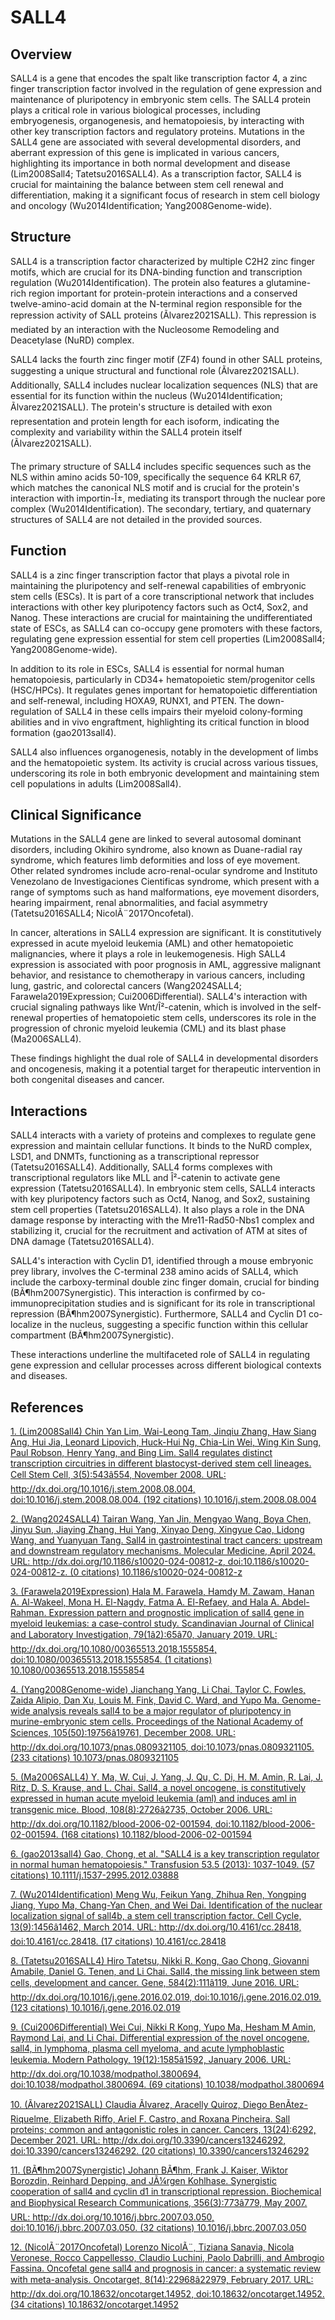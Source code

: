 # SALL4

## Overview
SALL4 is a gene that encodes the spalt like transcription factor 4, a zinc finger transcription factor involved in the regulation of gene expression and maintenance of pluripotency in embryonic stem cells. The SALL4 protein plays a critical role in various biological processes, including embryogenesis, organogenesis, and hematopoiesis, by interacting with other key transcription factors and regulatory proteins. Mutations in the SALL4 gene are associated with several developmental disorders, and aberrant expression of this gene is implicated in various cancers, highlighting its importance in both normal development and disease (Lim2008Sall4; Tatetsu2016SALL4). As a transcription factor, SALL4 is crucial for maintaining the balance between stem cell renewal and differentiation, making it a significant focus of research in stem cell biology and oncology (Wu2014Identification; Yang2008Genome-wide).

## Structure
SALL4 is a transcription factor characterized by multiple C2H2 zinc finger motifs, which are crucial for its DNA-binding function and transcription regulation (Wu2014Identification). The protein also features a glutamine-rich region important for protein-protein interactions and a conserved twelve-amino-acid domain at the N-terminal region responsible for the repression activity of SALL proteins (Ãlvarez2021SALL). This repression is mediated by an interaction with the Nucleosome Remodeling and Deacetylase (NuRD) complex. 

SALL4 lacks the fourth zinc finger motif (ZF4) found in other SALL proteins, suggesting a unique structural and functional role (Ãlvarez2021SALL). Additionally, SALL4 includes nuclear localization sequences (NLS) that are essential for its function within the nucleus (Wu2014Identification; Ãlvarez2021SALL). The protein's structure is detailed with exon representation and protein length for each isoform, indicating the complexity and variability within the SALL4 protein itself (Ãlvarez2021SALL).

The primary structure of SALL4 includes specific sequences such as the NLS within amino acids 50-109, specifically the sequence 64 KRLR 67, which matches the canonical NLS motif and is crucial for the protein's interaction with importin-Î±, mediating its transport through the nuclear pore complex (Wu2014Identification). The secondary, tertiary, and quaternary structures of SALL4 are not detailed in the provided sources.

## Function
SALL4 is a zinc finger transcription factor that plays a pivotal role in maintaining the pluripotency and self-renewal capabilities of embryonic stem cells (ESCs). It is part of a core transcriptional network that includes interactions with other key pluripotency factors such as Oct4, Sox2, and Nanog. These interactions are crucial for maintaining the undifferentiated state of ESCs, as SALL4 can co-occupy gene promoters with these factors, regulating gene expression essential for stem cell properties (Lim2008Sall4; Yang2008Genome-wide).

In addition to its role in ESCs, SALL4 is essential for normal human hematopoiesis, particularly in CD34+ hematopoietic stem/progenitor cells (HSC/HPCs). It regulates genes important for hematopoietic differentiation and self-renewal, including HOXA9, RUNX1, and PTEN. The down-regulation of SALL4 in these cells impairs their myeloid colony-forming abilities and in vivo engraftment, highlighting its critical function in blood formation (gao2013sall4).

SALL4 also influences organogenesis, notably in the development of limbs and the hematopoietic system. Its activity is crucial across various tissues, underscoring its role in both embryonic development and maintaining stem cell populations in adults (Lim2008Sall4).

## Clinical Significance
Mutations in the SALL4 gene are linked to several autosomal dominant disorders, including Okihiro syndrome, also known as Duane-radial ray syndrome, which features limb deformities and loss of eye movement. Other related syndromes include acro-renal-ocular syndrome and Instituto Venezolano de Investigaciones Cientificas syndrome, which present with a range of symptoms such as hand malformations, eye movement disorders, hearing impairment, renal abnormalities, and facial asymmetry (Tatetsu2016SALL4; NicolÃ¨2017Oncofetal).

In cancer, alterations in SALL4 expression are significant. It is constitutively expressed in acute myeloid leukemia (AML) and other hematopoietic malignancies, where it plays a role in leukemogenesis. High SALL4 expression is associated with poor prognosis in AML, aggressive malignant behavior, and resistance to chemotherapy in various cancers, including lung, gastric, and colorectal cancers (Wang2024SALL4; Farawela2019Expression; Cui2006Differential). SALL4's interaction with crucial signaling pathways like Wnt/Î²-catenin, which is involved in the self-renewal properties of hematopoietic stem cells, underscores its role in the progression of chronic myeloid leukemia (CML) and its blast phase (Ma2006SALL4).

These findings highlight the dual role of SALL4 in developmental disorders and oncogenesis, making it a potential target for therapeutic intervention in both congenital diseases and cancer.

## Interactions
SALL4 interacts with a variety of proteins and complexes to regulate gene expression and maintain cellular functions. It binds to the NuRD complex, LSD1, and DNMTs, functioning as a transcriptional repressor (Tatetsu2016SALL4). Additionally, SALL4 forms complexes with transcriptional regulators like MLL and Î²-catenin to activate gene expression (Tatetsu2016SALL4). In embryonic stem cells, SALL4 interacts with key pluripotency factors such as Oct4, Nanog, and Sox2, sustaining stem cell properties (Tatetsu2016SALL4). It also plays a role in the DNA damage response by interacting with the Mre11-Rad50-Nbs1 complex and stabilizing it, crucial for the recruitment and activation of ATM at sites of DNA damage (Tatetsu2016SALL4). 

SALL4's interaction with Cyclin D1, identified through a mouse embryonic prey library, involves the C-terminal 238 amino acids of SALL4, which include the carboxy-terminal double zinc finger domain, crucial for binding (BÃ¶hm2007Synergistic). This interaction is confirmed by co-immunoprecipitation studies and is significant for its role in transcriptional repression (BÃ¶hm2007Synergistic). Furthermore, SALL4 and Cyclin D1 co-localize in the nucleus, suggesting a specific function within this cellular compartment (BÃ¶hm2007Synergistic). 

These interactions underline the multifaceted role of SALL4 in regulating gene expression and cellular processes across different biological contexts and diseases.


## References


[1. (Lim2008Sall4) Chin Yan Lim, Wai-Leong Tam, Jinqiu Zhang, Haw Siang Ang, Hui Jia, Leonard Lipovich, Huck-Hui Ng, Chia-Lin Wei, Wing Kin Sung, Paul Robson, Henry Yang, and Bing Lim. Sall4 regulates distinct transcription circuitries in different blastocyst-derived stem cell lineages. Cell Stem Cell, 3(5):543â554, November 2008. URL: http://dx.doi.org/10.1016/j.stem.2008.08.004, doi:10.1016/j.stem.2008.08.004. (192 citations) 10.1016/j.stem.2008.08.004](https://doi.org/10.1016/j.stem.2008.08.004)

[2. (Wang2024SALL4) Tairan Wang, Yan Jin, Mengyao Wang, Boya Chen, Jinyu Sun, Jiaying Zhang, Hui Yang, Xinyao Deng, Xingyue Cao, Lidong Wang, and Yuanyuan Tang. Sall4 in gastrointestinal tract cancers: upstream and downstream regulatory mechanisms. Molecular Medicine, April 2024. URL: http://dx.doi.org/10.1186/s10020-024-00812-z, doi:10.1186/s10020-024-00812-z. (0 citations) 10.1186/s10020-024-00812-z](https://doi.org/10.1186/s10020-024-00812-z)

[3. (Farawela2019Expression) Hala M. Farawela, Hamdy M. Zawam, Hanan A. Al-Wakeel, Mona H. El-Nagdy, Fatma A. El-Refaey, and Hala A. Abdel-Rahman. Expression pattern and prognostic implication of sall4 gene in myeloid leukemias: a case-control study. Scandinavian Journal of Clinical and Laboratory Investigation, 79(1â2):65â70, January 2019. URL: http://dx.doi.org/10.1080/00365513.2018.1555854, doi:10.1080/00365513.2018.1555854. (1 citations) 10.1080/00365513.2018.1555854](https://doi.org/10.1080/00365513.2018.1555854)

[4. (Yang2008Genome-wide) Jianchang Yang, Li Chai, Taylor C. Fowles, Zaida Alipio, Dan Xu, Louis M. Fink, David C. Ward, and Yupo Ma. Genome-wide analysis reveals sall4 to be a major regulator of pluripotency in murine-embryonic stem cells. Proceedings of the National Academy of Sciences, 105(50):19756â19761, December 2008. URL: http://dx.doi.org/10.1073/pnas.0809321105, doi:10.1073/pnas.0809321105. (233 citations) 10.1073/pnas.0809321105](https://doi.org/10.1073/pnas.0809321105)

[5. (Ma2006SALL4) Y. Ma, W. Cui, J. Yang, J. Qu, C. Di, H. M. Amin, R. Lai, J. Ritz, D. S. Krause, and L. Chai. Sall4, a novel oncogene, is constitutively expressed in human acute myeloid leukemia (aml) and induces aml in transgenic mice. Blood, 108(8):2726â2735, October 2006. URL: http://dx.doi.org/10.1182/blood-2006-02-001594, doi:10.1182/blood-2006-02-001594. (168 citations) 10.1182/blood-2006-02-001594](https://doi.org/10.1182/blood-2006-02-001594)

[6. (gao2013sall4) Gao, Chong, et al. "SALL4 is a key transcription regulator in normal human hematopoiesis." Transfusion 53.5 (2013): 1037-1049. (57 citations) 10.1111/j.1537-2995.2012.03888](https://doi.org/10.1111/j.1537-2995.2012.03888)

[7. (Wu2014Identification) Meng Wu, Feikun Yang, Zhihua Ren, Yongping Jiang, Yupo Ma, Chang-Yan Chen, and Wei Dai. Identification of the nuclear localization signal of sall4b, a stem cell transcription factor. Cell Cycle, 13(9):1456â1462, March 2014. URL: http://dx.doi.org/10.4161/cc.28418, doi:10.4161/cc.28418. (17 citations) 10.4161/cc.28418](https://doi.org/10.4161/cc.28418)

[8. (Tatetsu2016SALL4) Hiro Tatetsu, Nikki R. Kong, Gao Chong, Giovanni Amabile, Daniel G. Tenen, and Li Chai. Sall4, the missing link between stem cells, development and cancer. Gene, 584(2):111â119, June 2016. URL: http://dx.doi.org/10.1016/j.gene.2016.02.019, doi:10.1016/j.gene.2016.02.019. (123 citations) 10.1016/j.gene.2016.02.019](https://doi.org/10.1016/j.gene.2016.02.019)

[9. (Cui2006Differential) Wei Cui, Nikki R Kong, Yupo Ma, Hesham M Amin, Raymond Lai, and Li Chai. Differential expression of the novel oncogene, sall4, in lymphoma, plasma cell myeloma, and acute lymphoblastic leukemia. Modern Pathology, 19(12):1585â1592, January 2006. URL: http://dx.doi.org/10.1038/modpathol.3800694, doi:10.1038/modpathol.3800694. (69 citations) 10.1038/modpathol.3800694](https://doi.org/10.1038/modpathol.3800694)

[10. (Ãlvarez2021SALL) Claudia Ãlvarez, Aracelly Quiroz, Diego BenÃ­tez-Riquelme, Elizabeth Riffo, Ariel F. Castro, and Roxana Pincheira. Sall proteins; common and antagonistic roles in cancer. Cancers, 13(24):6292, December 2021. URL: http://dx.doi.org/10.3390/cancers13246292, doi:10.3390/cancers13246292. (20 citations) 10.3390/cancers13246292](https://doi.org/10.3390/cancers13246292)

[11. (BÃ¶hm2007Synergistic) Johann BÃ¶hm, Frank J. Kaiser, Wiktor Borozdin, Reinhard Depping, and JÃ¼rgen Kohlhase. Synergistic cooperation of sall4 and cyclin d1 in transcriptional repression. Biochemical and Biophysical Research Communications, 356(3):773â779, May 2007. URL: http://dx.doi.org/10.1016/j.bbrc.2007.03.050, doi:10.1016/j.bbrc.2007.03.050. (32 citations) 10.1016/j.bbrc.2007.03.050](https://doi.org/10.1016/j.bbrc.2007.03.050)

[12. (NicolÃ¨2017Oncofetal) Lorenzo NicolÃ¨, Tiziana Sanavia, Nicola Veronese, Rocco Cappellesso, Claudio Luchini, Paolo Dabrilli, and Ambrogio Fassina. Oncofetal gene sall4 and prognosis in cancer: a systematic review with meta-analysis. Oncotarget, 8(14):22968â22979, February 2017. URL: http://dx.doi.org/10.18632/oncotarget.14952, doi:10.18632/oncotarget.14952. (34 citations) 10.18632/oncotarget.14952](https://doi.org/10.18632/oncotarget.14952)